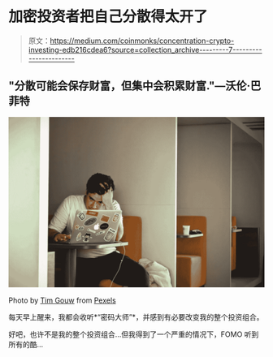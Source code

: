 # 加密投资者把自己分散得太开了

> 原文：<https://medium.com/coinmonks/concentration-crypto-investing-edb216cdea6?source=collection_archive---------7----------------------->

## "分散可能会保存财富，但集中会积累财富."—沃伦·巴菲特

![](img/1c392e49b663058929fb377602008a7e.png)

Photo by [Tim Gouw](https://www.pexels.com/@punttim?utm_content=attributionCopyText&utm_medium=referral&utm_source=pexels) from [Pexels](https://www.pexels.com/photo/man-in-white-shirt-using-macbook-pro-52608/?utm_content=attributionCopyText&utm_medium=referral&utm_source=pexels)

每天早上醒来，我都会收听*“密码大师”*，并感到有必要改变我的整个投资组合。

好吧，也许不是我的整个投资组合…但我得到了一个严重的情况下，FOMO 听到所有的酷…